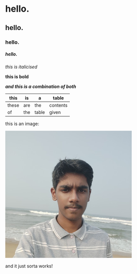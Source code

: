 # hello.
## hello.
### hello.
##### hello.

*this is italicised*

**this is bold**

***and this is a combination of both***

|this|is|a|table|
|---|---|---|---|
|these|are|the|contents|
|of|the|table|given|

this is an image:

![image](../articles/about/profile.jpg)

and it just sorta works!